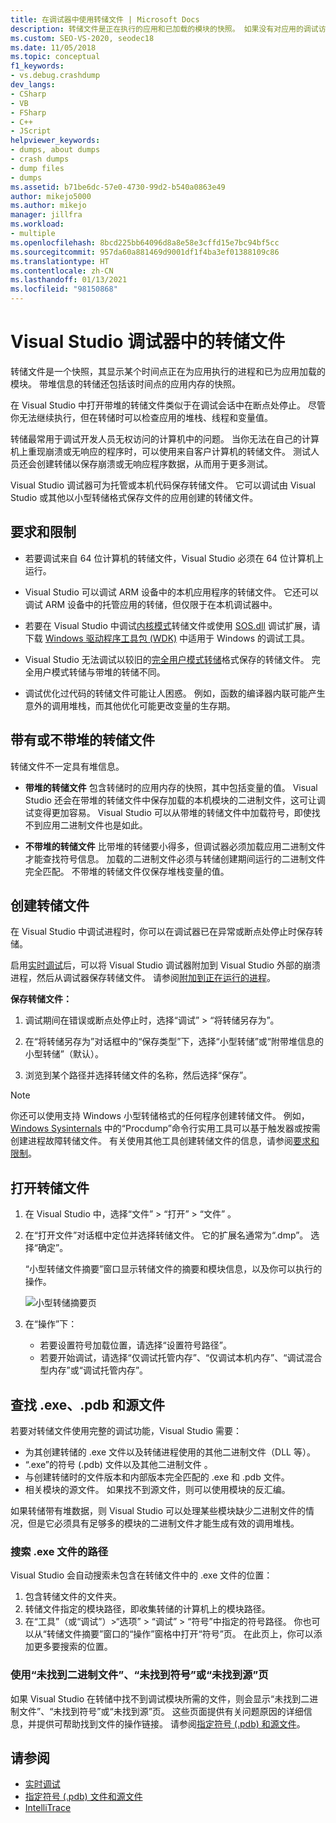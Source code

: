 ```yaml
---
title: 在调试器中使用转储文件 | Microsoft Docs
description: 转储文件是正在执行的应用和已加载的模块的快照。 如果没有对应用的调试访问权限，请考虑创建转储文件。
ms.custom: SEO-VS-2020, seodec18
ms.date: 11/05/2018
ms.topic: conceptual
f1_keywords:
- vs.debug.crashdump
dev_langs:
- CSharp
- VB
- FSharp
- C++
- JScript
helpviewer_keywords:
- dumps, about dumps
- crash dumps
- dump files
- dumps
ms.assetid: b71be6dc-57e0-4730-99d2-b540a0863e49
author: mikejo5000
ms.author: mikejo
manager: jillfra
ms.workload:
- multiple
ms.openlocfilehash: 8bcd225bb64096d8a8e58e3cffd15e7bc94bf5cc
ms.sourcegitcommit: 957da60a881469d9001df1f4ba3ef01388109c86
ms.translationtype: HT
ms.contentlocale: zh-CN
ms.lasthandoff: 01/13/2021
ms.locfileid: "98150868"
---
```

# <a name="dump-files-in-the-visual-studio-debugger"></a>Visual Studio 调试器中的转储文件

<a name="BKMK_What_is_a_dump_file_"></a>转储文件是一个快照，其显示某个时间点正在为应用执行的进程和已为应用加载的模块。 带堆信息的转储还包括该时间点的应用内存的快照。

在 Visual Studio 中打开带堆的转储文件类似于在调试会话中在断点处停止。 尽管你无法继续执行，但在转储时可以检查应用的堆栈、线程和变量值。

转储最常用于调试开发人员无权访问的计算机中的问题。 当你无法在自己的计算机上重现崩溃或无响应的程序时，可以使用来自客户计算机的转储文件。 测试人员还会创建转储以保存崩溃或无响应程序数据，从而用于更多测试。

Visual Studio 调试器可为托管或本机代码保存转储文件。 它可以调试由 Visual Studio 或其他以小型转储格式保存文件的应用创建的转储文件。

## <a name="requirements-and-limitations"></a><a name="BKMK_Requirements_and_limitations"></a>要求和限制

- 若要调试来自 64 位计算机的转储文件，Visual Studio 必须在 64 位计算机上运行。

- Visual Studio 可以调试 ARM 设备中的本机应用程序的转储文件。 它还可以调试 ARM 设备中的托管应用的转储，但仅限于在本机调试器中。

- 若要在 Visual Studio 中调试[内核模式](/windows-hardware/drivers/debugger/kernel-mode-dump-files)转储文件或使用 [SOS.dll](/dotnet/framework/tools/sos-dll-sos-debugging-extension) 调试扩展，请下载 [Windows 驱动程序工具包 (WDK)](/windows-hardware/drivers/download-the-wdk) 中适用于 Windows 的调试工具。

- Visual Studio 无法调试以较旧的[完全用户模式转储](/windows/desktop/wer/collecting-user-mode-dumps)格式保存的转储文件。 完全用户模式转储与带堆的转储不同。

- 调试优化过代码的转储文件可能让人困惑。 例如，函数的编译器内联可能产生意外的调用堆栈，而其他优化可能更改变量的生存期。

## <a name="dump-files-with-or-without-heaps"></a><a name="BKMK_Dump_files__with_or_without_heaps"></a>带有或不带堆的转储文件

转储文件不一定具有堆信息。

- **带堆的转储文件** 包含转储时的应用内存的快照，其中包括变量的值。 Visual Studio 还会在带堆的转储文件中保存加载的本机模块的二进制文件，这可让调试变得更加容易。 Visual Studio 可以从带堆的转储文件中加载符号，即使找不到应用二进制文件也是如此。

- **不带堆的转储文件** 比带堆的转储要小得多，但调试器必须加载应用二进制文件才能查找符号信息。 加载的二进制文件必须与转储创建期间运行的二进制文件完全匹配。 不带堆的转储文件仅保存堆栈变量的值。

## <a name="create-a-dump-file"></a><a name="BKMK_Create_a_dump_file"></a>创建转储文件

在 Visual Studio 中调试进程时，你可以在调试器已在异常或断点处停止时保存转储。

启用[实时调试](../debugger/just-in-time-debugging-in-visual-studio.md)后，可以将 Visual Studio 调试器附加到 Visual Studio 外部的崩溃进程，然后从调试器保存转储文件。 请参阅[附加到正在运行的进程](../debugger/attach-to-running-processes-with-the-visual-studio-debugger.md)。

**保存转储文件：**

1. 调试期间在错误或断点处停止时，选择“调试” > “将转储另存为”。

1. 在“将转储另存为”对话框中的“保存类型”下，选择“小型转储”或“附带堆信息的小型转储”（默认）。

1. 浏览到某个路径并选择转储文件的名称，然后选择“保存”。

>[!NOTE]
>你还可以使用支持 Windows 小型转储格式的任何程序创建转储文件。 例如，[Windows Sysinternals](/sysinternals/) 中的“Procdump”命令行实用工具可以基于触发器或按需创建进程故障转储文件。 有关使用其他工具创建转储文件的信息，请参阅[要求和限制](../debugger/using-dump-files.md#BKMK_Requirements_and_limitations)。

## <a name="open-a-dump-file"></a><a name="BKMK_Open_a_dump_file"></a>打开转储文件

1. 在 Visual Studio 中，选择“文件” > “打开” > “文件”  。

1. 在“打开文件”对话框中定位并选择转储文件。 它的扩展名通常为“.dmp”。 选择“确定”。

   “小型转储文件摘要”窗口显示转储文件的摘要和模块信息，以及你可以执行的操作。

   ![小型转储摘要页](../debugger/media/dbg_dump_summarypage.png "小型转储摘要页")

1. 在“操作”下：
   - 若要设置符号加载位置，请选择“设置符号路径”。
   - 若要开始调试，请选择“仅调试托管内存”、“仅调试本机内存”、“调试混合型内存”或“调试托管内存”。

## <a name="find-exe-pdb-and-source-files"></a><a name="BKMK_Find_binaries__symbol___pdb__files__and_source_files"></a>查找 .exe、.pdb 和源文件

若要对转储文件使用完整的调试功能，Visual Studio 需要：

- 为其创建转储的 .exe 文件以及转储进程使用的其他二进制文件（DLL 等）。
- “.exe”的符号 (.pdb) 文件以及其他二进制文件 。
- 与创建转储时的文件版本和内部版本完全匹配的 .exe 和 .pdb 文件。
- 相关模块的源文件。 如果找不到源文件，则可以使用模块的反汇编。

如果转储带有堆数据，则 Visual Studio 可以处理某些模块缺少二进制文件的情况，但是它必须具有足够多的模块的二进制文件才能生成有效的调用堆栈。

### <a name="search-paths-for-exe-files"></a>搜索 .exe 文件的路径

Visual Studio 会自动搜索未包含在转储文件中的 .exe 文件的位置：

1. 包含转储文件的文件夹。
2. 转储文件指定的模块路径，即收集转储的计算机上的模块路径。
3. 在“工具”（或“调试”）>“选项” > “调试” > “符号”中指定的符号路径。 你也可以从“转储文件摘要”窗口的“操作”窗格中打开“符号”页。 在此页上，你可以添加更多要搜索的位置。

### <a name="use-the-no-binary-no-symbols-or-no-source-found-pages"></a>使用“未找到二进制文件”、“未找到符号”或“未找到源”页

如果 Visual Studio 在转储中找不到调试模块所需的文件，则会显示“未找到二进制文件”、“未找到符号”或“未找到源”页。 这些页面提供有关问题原因的详细信息，并提供可帮助找到文件的操作链接。 请参阅[指定符号 (.pdb) 和源文件](../debugger/specify-symbol-dot-pdb-and-source-files-in-the-visual-studio-debugger.md)。

## <a name="see-also"></a>请参阅

- [实时调试](../debugger/just-in-time-debugging-in-visual-studio.md)
- [指定符号 (.pdb) 文件和源文件](../debugger/specify-symbol-dot-pdb-and-source-files-in-the-visual-studio-debugger.md)
- [IntelliTrace](../debugger/intellitrace.md)